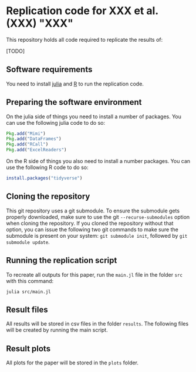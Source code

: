 # Replication code for XXX et al. (XXX) "XXX"

This repository holds all code required to replicate the results of:

[TODO]

## Software requirements

You need to install [julia](http://julialang.org/) and [R](https://www.r-project.org/) to run the replication code.

## Preparing the software environment

On the julia side of things you need to install a number of packages. You can use the following julia code to do so:

````julia
Pkg.add("Mimi")
Pkg.add("DataFrames")
Pkg.add("RCall")
Pkg.add("ExcelReaders")
````

On the R side of things you also need to install a number packages. You can use the following R code to do so:

````R
install.packages("tidyverse")
````

## Cloning the repository

This git repository uses a git submodule. To ensure the submodule gets properly downloaded, make sure to use the
git ``--recurse-submodules`` option when cloning the repository. If you cloned the repository without that option,
you can issue the following two git commands to make sure the submodule is present on your system:
``git submodule init``, followed by ``git submodule update``.

## Running the replication script

To recreate all outputs for this paper, run the ``main.jl`` file in the folder ``src`` with this command:

````
julia src/main.jl
````

## Result files

All results will be stored in csv files in the folder ``results``. The following files will be created by running the main script.

## Result plots

All plots for the paper will be stored in the ``plots`` folder.